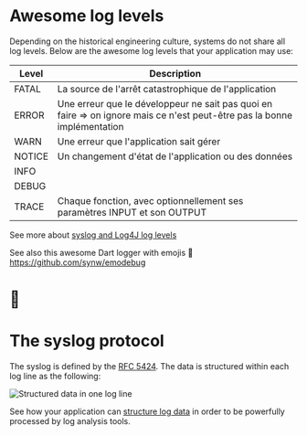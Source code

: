 Awesome log levels
==================

Depending on the historical engineering culture, systems do not share all log levels.
Below are the awesome log levels that your application may use:

Level  | Description
-------|------------
FATAL  | La source de l'arrêt catastrophique de l'application 
ERROR  | Une erreur que le développeur ne sait pas quoi en faire => on ignore mais ce n'est peut-être pas la bonne implémentation
WARN   | Une erreur que l'application sait gérer
NOTICE | Un changement d'état de l'application ou des données
INFO   |
DEBUG  |
TRACE  | Chaque fonction, avec optionnellement ses paramètres INPUT et son OUTPUT

See more about [syslog and Log4J log levels](./log.md)

See also this awesome Dart logger with emojis 🤩 https://github.com/synw/emodebug

🚀
===

The syslog protocol
===================

The syslog is defined by the [RFC 5424](https://tools.ietf.org/html/rfc5424).
The data is structured within each log line as the following: 

![Structured data in one log line](https://olibre.github.io/GreatPractices/log/logger-RFC5424.svg)

See how your application can [structure log data](./syslog.md) in order to be powerfully processed by log analysis tools.
